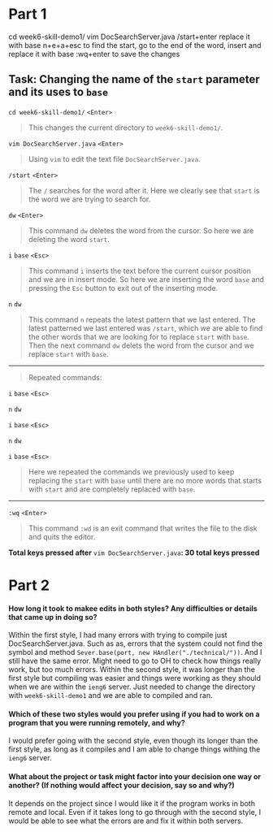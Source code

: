 # Part 1

cd week6-skill-demo1/
vim DocSearchServer.java
/start+enter replace it with base
n+e+a+esc to find the start, go to the end of the word, insert and replace it with base
:wq+enter to save the changes

## Task: **Changing the name of the** `start` **parameter and its uses to** `base`

`cd week6-skill-demo1/` `<Enter>`

> This changes the current directory to `week6-skill-demo1/`.

`vim DocSearchServer.java` `<Enter>`

> Using `vim` to edit the text file `DocSearchServer.java`.

`/start` `<Enter>`

> The `/` searches for the word after it. Here we clearly see that `start` is the word we are trying to search for.

`dw` `<Enter>`

> This command `dw` deletes the word from the cursor. So here we are deleting the word `start`.

`i` `base` `<Esc>`

> This command `i` inserts the text before the current cursor position and we are in insert mode. So here we are inserting the word `base` and pressing the `Esc` button to exit out of the inserting mode.

`n` `dw`

> This command `n` repeats the latest pattern that we last entered. The latest patterned we last entered was `/start`, which we are able to find the other words that we are looking for to replace `start` with `base`. Then the next command `dw` delets the word from the cursor and we replace `start` with `base`.

***
> Repeated commands:

`i` `base` `<Esc>`

`n` `dw`

`i` `base` `<Esc>`

`n` `dw`

`i` `base` `<Esc>`

> Here we repeated the commands we previously used to keep replacing the `start` with `base` until there are no more words that starts with `start` and are completely replaced with `base`. 
***

`:wq` `<Enter>`

> This command `:wd` is an exit command that writes the file to the disk and quits the editor.

**Total keys pressed after** `vim DocSearchServer.java`**: 30 total keys pressed** 


# Part 2

#### How long it took to makee edits in both styles? Any difficulties or details that came up in doing so?
Within the first style, I had many errors with trying to compile just DocSearchServer.java. Such as as, errors that the system could not find the symbol and method `Sever.base(port, new HAndler("./technical/"))`. And I still have the same error. Might need to go to OH to check how things really work, but too much errors.
Within the second style, it was longer than the first style but compiling was easier and things were working as they should when we are within the `ieng6` server. Just needed to change the directory with `week6-skill-demo1` and we are able to compiled and ran.

#### Which of these two styles would you prefer using if you had to work on a program that you were running remotely, and why?
I would prefer going with the second style, even though its longer than the first style, as long as it compiles and I am able to change things withing the `ieng6` server.

#### What about the project or task might factor into your decision one way or another? (If nothing would affect your decision, say so and why?)
It depends on the project since I would like it if the program works in both remote and local. Even if it takes long to go through with the second style, I would be able to see what the errors are and fix it within both servers.






